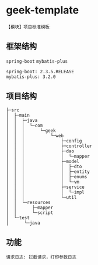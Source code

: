 # geek-template
    【模块】项目标准模板

## 框架结构
`spring-boot` `mybatis-plus`

    spring-boot: 2.3.5.RELEASE
    mybatis-plus: 3.2.0

## 项目结构
``` 
├─src
│  ├─main
│  │  ├─java
│  │  │  └─com
│  │  │      └─geek
│  │  │          └─web
│  │  │              ├─config
│  │  │              ├─controller
│  │  │              ├─dao
│  │  │              │  └─mapper
│  │  │              ├─model
│  │  │              │  ├─dto
│  │  │              │  ├─entity
│  │  │              │  ├─enums
│  │  │              │  └─vm
│  │  │              ├─service
│  │  │              │  └─impl
│  │  │              └─util
│  │  └─resources
│  │      ├─mapper
│  │      └─script
│  └─test
│      └─java
``` 

## 功能
    请求日志: 拦截请求，打印参数日志

